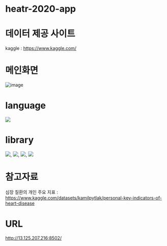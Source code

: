 # heatr-2020-app

# 데이터 제공 사이트
kaggle : https://www.kaggle.com/

# 메인화면

![image](https://user-images.githubusercontent.com/105832431/172337139-ad025e76-dab0-4938-8eaa-6f1e763ebae0.png)

# language
<img src="https://img.shields.io/badge/python-3776AB?style=flat-square&logo=python&logoColor=white"/>

# library
<img src="https://img.shields.io/badge/Streamlit-FF4B4B?style=flat-square&logo=Streamlit&logoColor=white"/>,
<img src="https://img.shields.io/badge/pandas-150458?style=flat-square&logo=pandas&logoColor=white"/>,
<img src="https://img.shields.io/badge/Numpy-013243?style=flat-square&logo=Numpy&logoColor=white"/>,
<img src="https://img.shields.io/badge/scikit-learn-F7931E?style=flat-square&logo=scikit-learn&logoColor=white"/>


# 참고자료
심장 질환의 개인 주요 지표 : https://www.kaggle.com/datasets/kamilpytlak/personal-key-indicators-of-heart-disease

# URL
http://13.125.207.216:8502/
